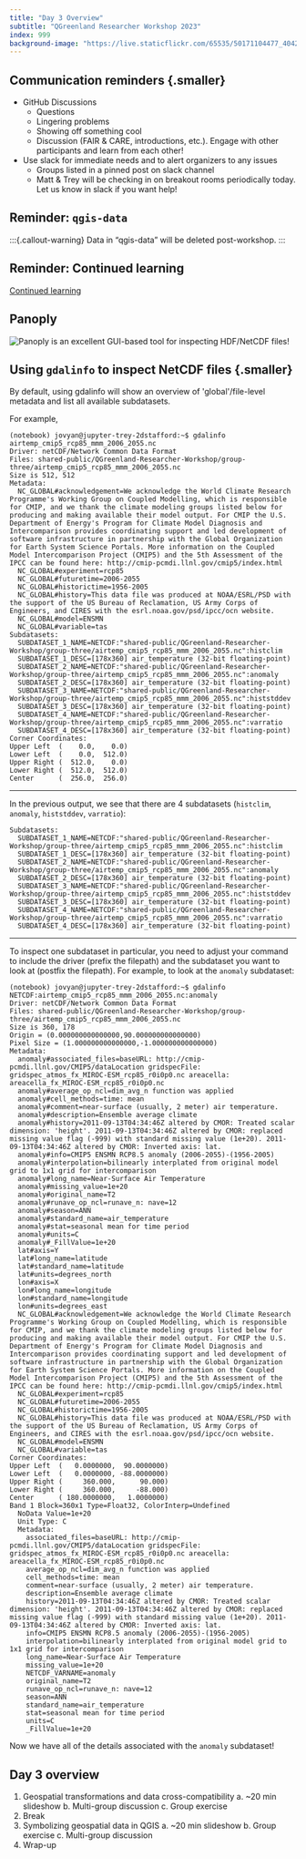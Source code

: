 ```yaml
---
title: "Day 3 Overview"
subtitle: "QGreenland Researcher Workshop 2023"
index: 999
background-image: "https://live.staticflickr.com/65535/50171104477_4042c97a90_k.jpg"
---
```


## Communication reminders {.smaller}

* GitHub Discussions
  * Questions
  * Lingering problems
  * Showing off something cool
  * Discussion (FAIR & CARE, introductions, etc.). Engage with other
    participants and learn from each other!
* Use slack for immediate needs and to alert organizers to any issues
  * Groups listed in a pinned post on slack channel
  * Matt & Trey will be checking in on breakout rooms periodically today. Let us
    know in slack if you want help!

## Reminder: `qgis-data`

:::{.callout-warning}
Data in “qgis-data” will be deleted post-workshop.
:::

## Reminder: Continued learning

[Continued learning](/content/continued-learning.html)

## Panoply

![[Panoply is an excellent GUI-based tool for inspecting HDF/NetCDF files!](https://www.giss.nasa.gov/tools/panoply/)](https://www.giss.nasa.gov/tools/panoply/gfx/panoply_500_1440x960.png) 
 
 
## Using `gdalinfo` to inspect NetCDF files {.smaller}

By default, using gdalinfo will show an overview of 'global'/file-level metadata and list all available subdatasets.

For example,

```{.default}
(notebook) jovyan@jupyter-trey-2dstafford:~$ gdalinfo airtemp_cmip5_rcp85_mmm_2006_2055.nc
Driver: netCDF/Network Common Data Format
Files: shared-public/QGreenland-Researcher-Workshop/group-three/airtemp_cmip5_rcp85_mmm_2006_2055.nc
Size is 512, 512
Metadata:
  NC_GLOBAL#acknowledgement=We acknowledge the World Climate Research Programme's Working Group on Coupled Modelling, which is responsible for CMIP, and we thank the climate modeling groups listed below for producing and making available their model output. For CMIP the U.S. Department of Energy's Program for Climate Model Diagnosis and Intercomparison provides coordinating support and led development of software infrastructure in partnership with the Global Organization for Earth System Science Portals. More information on the Coupled Model Intercomparison Project (CMIP5) and the 5th Assessment of the IPCC can be found here: http://cmip-pcmdi.llnl.gov/cmip5/index.html
  NC_GLOBAL#experiment=rcp85
  NC_GLOBAL#futuretime=2006-2055
  NC_GLOBAL#historictime=1956-2005
  NC_GLOBAL#history=This data file was produced at NOAA/ESRL/PSD with the support of the US Bureau of Reclamation, US Army Corps of Engineers, and CIRES with the esrl.noaa.gov/psd/ipcc/ocn website.
  NC_GLOBAL#model=ENSMN
  NC_GLOBAL#variable=tas
Subdatasets:
  SUBDATASET_1_NAME=NETCDF:"shared-public/QGreenland-Researcher-Workshop/group-three/airtemp_cmip5_rcp85_mmm_2006_2055.nc":histclim
  SUBDATASET_1_DESC=[178x360] air_temperature (32-bit floating-point)
  SUBDATASET_2_NAME=NETCDF:"shared-public/QGreenland-Researcher-Workshop/group-three/airtemp_cmip5_rcp85_mmm_2006_2055.nc":anomaly
  SUBDATASET_2_DESC=[178x360] air_temperature (32-bit floating-point)
  SUBDATASET_3_NAME=NETCDF:"shared-public/QGreenland-Researcher-Workshop/group-three/airtemp_cmip5_rcp85_mmm_2006_2055.nc":histstddev
  SUBDATASET_3_DESC=[178x360] air_temperature (32-bit floating-point)
  SUBDATASET_4_NAME=NETCDF:"shared-public/QGreenland-Researcher-Workshop/group-three/airtemp_cmip5_rcp85_mmm_2006_2055.nc":varratio
  SUBDATASET_4_DESC=[178x360] air_temperature (32-bit floating-point)
Corner Coordinates:
Upper Left  (    0.0,    0.0)
Lower Left  (    0.0,  512.0)
Upper Right (  512.0,    0.0)
Lower Right (  512.0,  512.0)
Center      (  256.0,  256.0)
```

---

In the previous output, we see that there are 4 subdatasets (`histclim`,
`anomaly`, `histstddev`, `varratio`):

```
Subdatasets:
  SUBDATASET_1_NAME=NETCDF:"shared-public/QGreenland-Researcher-Workshop/group-three/airtemp_cmip5_rcp85_mmm_2006_2055.nc":histclim
  SUBDATASET_1_DESC=[178x360] air_temperature (32-bit floating-point)
  SUBDATASET_2_NAME=NETCDF:"shared-public/QGreenland-Researcher-Workshop/group-three/airtemp_cmip5_rcp85_mmm_2006_2055.nc":anomaly
  SUBDATASET_2_DESC=[178x360] air_temperature (32-bit floating-point)
  SUBDATASET_3_NAME=NETCDF:"shared-public/QGreenland-Researcher-Workshop/group-three/airtemp_cmip5_rcp85_mmm_2006_2055.nc":histstddev
  SUBDATASET_3_DESC=[178x360] air_temperature (32-bit floating-point)
  SUBDATASET_4_NAME=NETCDF:"shared-public/QGreenland-Researcher-Workshop/group-three/airtemp_cmip5_rcp85_mmm_2006_2055.nc":varratio
  SUBDATASET_4_DESC=[178x360] air_temperature (32-bit floating-point)
```

---

To inspect one subdataset in particular, you need to adjust your command to
include the driver (prefix the filepath) and the subdataset you want to look at
(postfix the filepath). For example, to look at the `anomaly` subdataset:

```{.default}
(notebook) jovyan@jupyter-trey-2dstafford:~$ gdalinfo NETCDF:airtemp_cmip5_rcp85_mmm_2006_2055.nc:anomaly
Driver: netCDF/Network Common Data Format
Files: shared-public/QGreenland-Researcher-Workshop/group-three/airtemp_cmip5_rcp85_mmm_2006_2055.nc
Size is 360, 178
Origin = (0.000000000000000,90.000000000000000)
Pixel Size = (1.000000000000000,-1.000000000000000)
Metadata:
  anomaly#associated_files=baseURL: http://cmip-pcmdi.llnl.gov/CMIP5/dataLocation gridspecFile: gridspec_atmos_fx_MIROC-ESM_rcp85_r0i0p0.nc areacella: areacella_fx_MIROC-ESM_rcp85_r0i0p0.nc
  anomaly#average_op_ncl=dim_avg_n function was applied
  anomaly#cell_methods=time: mean
  anomaly#comment=near-surface (usually, 2 meter) air temperature.
  anomaly#description=Ensemble average climate
  anomaly#history=2011-09-13T04:34:46Z altered by CMOR: Treated scalar dimension: 'height'. 2011-09-13T04:34:46Z altered by CMOR: replaced missing value flag (-999) with standard missing value (1e+20). 2011-09-13T04:34:46Z altered by CMOR: Inverted axis: lat.
  anomaly#info=CMIP5 ENSMN RCP8.5 anomaly (2006-2055)-(1956-2005)
  anomaly#interpolation=bilinearly interplated from original model grid to 1x1 grid for intercomparison
  anomaly#long_name=Near-Surface Air Temperature
  anomaly#missing_value=1e+20
  anomaly#original_name=T2
  anomaly#runave_op_ncl=runave_n: nave=12
  anomaly#season=ANN
  anomaly#standard_name=air_temperature
  anomaly#stat=seasonal mean for time period
  anomaly#units=C
  anomaly#_FillValue=1e+20
  lat#axis=Y
  lat#long_name=latitude
  lat#standard_name=latitude
  lat#units=degrees_north
  lon#axis=X
  lon#long_name=longitude
  lon#standard_name=longitude
  lon#units=degrees_east
  NC_GLOBAL#acknowledgement=We acknowledge the World Climate Research Programme's Working Group on Coupled Modelling, which is responsible for CMIP, and we thank the climate modeling groups listed below for producing and making available their model output. For CMIP the U.S. Department of Energy's Program for Climate Model Diagnosis and Intercomparison provides coordinating support and led development of software infrastructure in partnership with the Global Organization for Earth System Science Portals. More information on the Coupled Model Intercomparison Project (CMIP5) and the 5th Assessment of the IPCC can be found here: http://cmip-pcmdi.llnl.gov/cmip5/index.html
  NC_GLOBAL#experiment=rcp85
  NC_GLOBAL#futuretime=2006-2055
  NC_GLOBAL#historictime=1956-2005
  NC_GLOBAL#history=This data file was produced at NOAA/ESRL/PSD with the support of the US Bureau of Reclamation, US Army Corps of Engineers, and CIRES with the esrl.noaa.gov/psd/ipcc/ocn website.
  NC_GLOBAL#model=ENSMN
  NC_GLOBAL#variable=tas
Corner Coordinates:
Upper Left  (   0.0000000,  90.0000000)
Lower Left  (   0.0000000, -88.0000000)
Upper Right (     360.000,      90.000)
Lower Right (     360.000,     -88.000)
Center      ( 180.0000000,   1.0000000)
Band 1 Block=360x1 Type=Float32, ColorInterp=Undefined
  NoData Value=1e+20
  Unit Type: C
  Metadata:
    associated_files=baseURL: http://cmip-pcmdi.llnl.gov/CMIP5/dataLocation gridspecFile: gridspec_atmos_fx_MIROC-ESM_rcp85_r0i0p0.nc areacella: areacella_fx_MIROC-ESM_rcp85_r0i0p0.nc
    average_op_ncl=dim_avg_n function was applied
    cell_methods=time: mean
    comment=near-surface (usually, 2 meter) air temperature.
    description=Ensemble average climate
    history=2011-09-13T04:34:46Z altered by CMOR: Treated scalar dimension: 'height'. 2011-09-13T04:34:46Z altered by CMOR: replaced missing value flag (-999) with standard missing value (1e+20). 2011-09-13T04:34:46Z altered by CMOR: Inverted axis: lat.
    info=CMIP5 ENSMN RCP8.5 anomaly (2006-2055)-(1956-2005)
    interpolation=bilinearly interplated from original model grid to 1x1 grid for intercomparison
    long_name=Near-Surface Air Temperature
    missing_value=1e+20
    NETCDF_VARNAME=anomaly
    original_name=T2
    runave_op_ncl=runave_n: nave=12
    season=ANN
    standard_name=air_temperature
    stat=seasonal mean for time period
    units=C
    _FillValue=1e+20
```

Now we have all of the details associated with the `anomaly` subdataset!

## Day 3 overview

1. Geospatial transformations and data cross-compatibility
   a. ~20 min slideshow
   b. Multi-group discussion
   c. Group exercise
2. Break
3. Symbolizing geospatial data in QGIS
   a. ~20 min slideshow
   b. Group exercise 
   c. Multi-group discussion
4. Wrap-up
